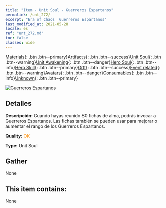 ```yaml
---
title: "Item - Unit Soul - Guerreros Espartanos"
permalink: /unt_272/
excerpt: "Era of Chaos  Guerreros Espartanos"
last_modified_at: 2021-05-28
locale: es
ref: "unt_272.md"
toc: false
classes: wide
---
```

 [Materials](/ItemsES/){: .btn .btn--primary}[Artifacts](/ItemsES/Artifacts/){: .btn .btn--success}[Unit Soul](/ItemsES/UnitSoul/){: .btn .btn--warning}[Unit Awakening](/ItemsES/UnitAwakening/){: .btn .btn--danger}[Hero Soul](/ItemsES/HeroSoul/){: .btn .btn--info}[Hero Skill](/ItemsES/HeroSkill/){: .btn .btn--primary}[Gift](/ItemsES/Gift/){: .btn .btn--success}[Event related](/ItemsES/Events/){: .btn .btn--warning}[Avatars](/ItemsES/Avatars/){: .btn .btn--danger}[Consumables](/ItemsES/Consumables/){: .btn .btn--info}[Unknown](/ItemsES/Unknown/){: .btn .btn--primary}

 ![Guerreros Espartanos](/images/u/ti_sibada.jpg)

## Detalles
 **Descripción:** Cuando hayas reunido 80 fichas de alma, podrás invocar a Guerreros Espartanos. Las fichas también se pueden usar para mejorar o aumentar el rango de los Guerreros Espartanos.

 **Quality:** <span style="color: #FF8C00">OK</span>

 **Type:** Unit Soul

## Gather

  None

## This item contains:

  None

